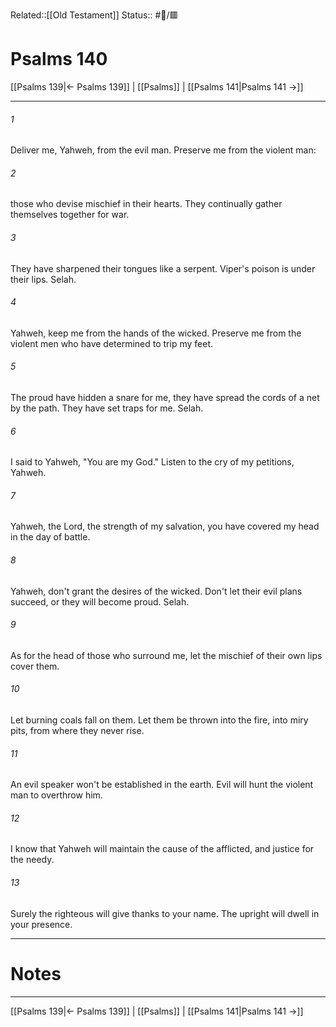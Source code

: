 Related::[[Old Testament]]
Status:: #📖/🟥
# Psalms 140

[[Psalms 139|← Psalms 139]] | [[Psalms]] | [[Psalms 141|Psalms 141 →]]
***



###### 1 
Deliver me, Yahweh, from the evil man. Preserve me from the violent man: 

###### 2 
those who devise mischief in their hearts. They continually gather themselves together for war. 

###### 3 
They have sharpened their tongues like a serpent. Viper's poison is under their lips. Selah. 

###### 4 
Yahweh, keep me from the hands of the wicked. Preserve me from the violent men who have determined to trip my feet. 

###### 5 
The proud have hidden a snare for me, they have spread the cords of a net by the path. They have set traps for me. Selah. 

###### 6 
I said to Yahweh, "You are my God." Listen to the cry of my petitions, Yahweh. 

###### 7 
Yahweh, the Lord, the strength of my salvation, you have covered my head in the day of battle. 

###### 8 
Yahweh, don't grant the desires of the wicked. Don't let their evil plans succeed, or they will become proud. Selah. 

###### 9 
As for the head of those who surround me, let the mischief of their own lips cover them. 

###### 10 
Let burning coals fall on them. Let them be thrown into the fire, into miry pits, from where they never rise. 

###### 11 
An evil speaker won't be established in the earth. Evil will hunt the violent man to overthrow him. 

###### 12 
I know that Yahweh will maintain the cause of the afflicted, and justice for the needy. 

###### 13 
Surely the righteous will give thanks to your name. The upright will dwell in your presence.

---
# Notes


***
[[Psalms 139|← Psalms 139]] | [[Psalms]] | [[Psalms 141|Psalms 141 →]]
